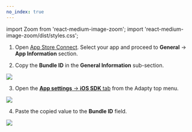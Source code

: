 ```yaml
---
no_index: true 
---
```

import Zoom from 'react-medium-image-zoom';
import 'react-medium-image-zoom/dist/styles.css';

1. Open [App Store Connect](https://appstoreconnect.apple.com/apps). Select your app and proceed to **General** → **App Information** section.

2. Copy the **Bundle ID** in the **General Information** sub-section.

   

<Zoom>
  <img src={require('@site/versioned_docs/version-3.0/img/afd5012-bundle_id_apple.webp').default}
  style={{
    border: '1px solid #727272', /* border width and color */
    width: '700px', /* image width */
    display: 'block', /* for alignment */
    margin: '0 auto' /* center alignment */
  }}
/>
</Zoom>




3. Open the [**App settings** -> **iOS SDK** tab](https://app.adapty.io/settings/ios-sdk) from the Adapty top menu.

   

<Zoom>
  <img src={require('@site/versioned_docs/version-3.0/img/26f79d5-App_settings_top_menu.webp').default}
  style={{
    border: '1px solid #727272', /* border width and color */
    width: '700px', /* image width */
    display: 'block', /* for alignment */
    margin: '0 auto' /* center alignment */
  }}
/>
</Zoom>




4. Paste the copied value to the **Bundle ID** field.

   

<Zoom>
  <img src={require('@site/versioned_docs/version-3.0/img/2d64163-bundle_id.webp').default}
  style={{
    border: '1px solid #727272', /* border width and color */
    width: '700px', /* image width */
    display: 'block', /* for alignment */
    margin: '0 auto' /* center alignment */
  }}
/>
</Zoom>
